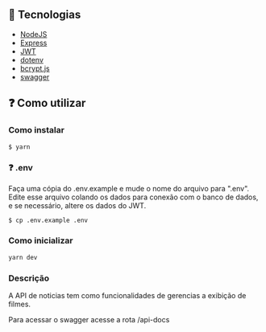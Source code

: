 ## 🚀 Tecnologias

- [NodeJS](https://nodejs.org/)
- [Express](https://expressjs.com/pt-br/)
- [JWT](https://github.com/auth0/node-jsonwebtoken)
- [dotenv](https://github.com/motdotla/dotenv)
- [bcrypt.js](https://www.npmjs.com/package/bcryptjs)
- [swagger]([https://github.com/uuidjs/uuid](https://github.com/swagger-api/swagger-ui))

## ❓ Como utilizar

### Como instalar

```bash
$ yarn
```

### ❓ .env

Faça uma cópia do .env.example e mude o nome do arquivo para ".env". Edite esse arquivo colando os dados para conexão com o banco de dados, e se necessário, altere os dados do JWT.

```bash
$ cp .env.example .env
```

### Como inicializar

```bash
yarn dev
```

### Descrição

A API de noticias tem como funcionalidades de gerencias a exibição de filmes.

Para acessar o swagger acesse a rota /api-docs


